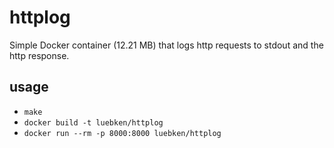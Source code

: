 # httplog
Simple Docker container (12.21 MB) that logs http requests to stdout and the http response.

## usage

* `make`
* `docker build -t luebken/httplog`
* `docker run --rm -p 8000:8000 luebken/httplog`